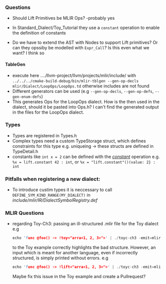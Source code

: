 ### Questions
* Should Lift Primitives be MLIR Ops? -probably yes
* In Standard_Dialect/Toy_Tutorial they use a `constant` operation to enable the definition of constants

* Do we have to extend the AST with Nodes to support Lift primitives? Or can they opssiby be modelled with `Expr_Call`?
Is this even what we want? I think so


#### TableGen
* execute here ..../llvm-project/llvm/projects/mlir/include/ with
`../../../cmake-build-debug/bin/mlir-tblgen --gen-op-decls mlir/Dialect/LoopOps/LoopOps.td`
otherwise includes are not found
* Different generators can be used (e.g `--gen-op-decls`, `--gen-op-defs`, `--gen-enum-defs`)
* This generates Ops for the LoopOps dialect. How is the then used in the dialect, should it be pasted into Ops.h? I can't find the generated output in the files for the LoopOps dialect.

### Types
* Types are registered in Types.h
* Complex types need a custom TypeStorage struct, which defines constraints for this type e.g. uniqueing -> these structs are defined in TypeDetail.h
* constants like `int x = 2` can be defined with the [_constant_](https://github.com/tensorflow/mlir/blob/master/g3doc/Dialects/Standard.md#constant-operation) operation e.g. `%x = lift.constant 42 : int`, or `%x = "lift.constant"()(value: 2} : int`

### Pitfalls when registering a new dialect:
* To introduce custim types it is neccessary to call `DEFINE_SYM_KIND_RANGE(MY_DIALECT)` in _include/mlir/IR/DialectSymbolRegistry.def_

### MLIR Questions
* regarding Toy-Ch3: passing an ill-structured .mlir file for the Toy dialect e.g  
    ```C++
    echo 'func @foo() -> !toy<"arra<1, 2, 3>">' | ./toyc-ch3 -emit=mlir -x=mlir
    ```
    to the Toy example correctly highlights the bad structure. However, an input which is meant for another language, even if incorrectly structured, is simply printed without errors. e.g 
    ```C++
    echo 'func @foo() -> !lift<"arra<1, 2, 3>">' | ./toyc-ch3 -emit=mlir -x=mlir
    ```
    Maybe fix this issue in the Toy example and create a Pullrequest?
